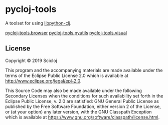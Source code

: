 # pycloj-tools

A toolset for using [libpython-clj](https://github.com/cnuernber/libpython-clj).

[pycloj-tools.browser](./resources/public/pycloj-tools/browser/index.html)
[pycloj-tools.pyutils](./resources/public/pycloj-tools/pyutils/index.html)
[pycloj-tools.visual](./resources/public/pycloj-tools/visual/index.html)

## License

Copyright © 2019 Scicloj

This program and the accompanying materials are made available under the
terms of the Eclipse Public License 2.0 which is available at
http://www.eclipse.org/legal/epl-2.0.

This Source Code may also be made available under the following Secondary
Licenses when the conditions for such availability set forth in the Eclipse
Public License, v. 2.0 are satisfied: GNU General Public License as published by
the Free Software Foundation, either version 2 of the License, or (at your
option) any later version, with the GNU Classpath Exception which is available
at https://www.gnu.org/software/classpath/license.html.
